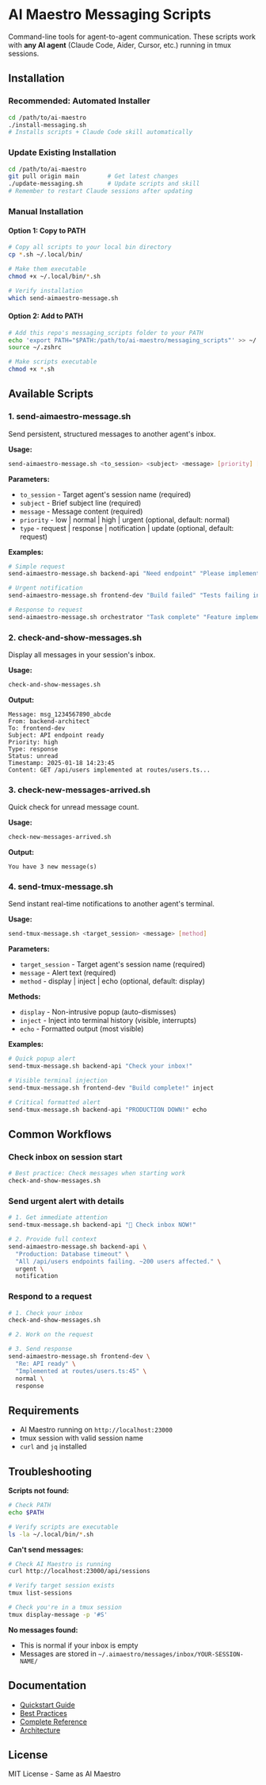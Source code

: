 # AI Maestro Messaging Scripts

Command-line tools for agent-to-agent communication. These scripts work with **any AI agent** (Claude Code, Aider, Cursor, etc.) running in tmux sessions.

## Installation

### Recommended: Automated Installer

```bash
cd /path/to/ai-maestro
./install-messaging.sh
# Installs scripts + Claude Code skill automatically
```

### Update Existing Installation

```bash
cd /path/to/ai-maestro
git pull origin main        # Get latest changes
./update-messaging.sh       # Update scripts and skill
# Remember to restart Claude sessions after updating
```

### Manual Installation

#### Option 1: Copy to PATH

```bash
# Copy all scripts to your local bin directory
cp *.sh ~/.local/bin/

# Make them executable
chmod +x ~/.local/bin/*.sh

# Verify installation
which send-aimaestro-message.sh
```

#### Option 2: Add to PATH

```bash
# Add this repo's messaging_scripts folder to your PATH
echo 'export PATH="$PATH:/path/to/ai-maestro/messaging_scripts"' >> ~/.zshrc
source ~/.zshrc

# Make scripts executable
chmod +x *.sh
```

## Available Scripts

### 1. send-aimaestro-message.sh

Send persistent, structured messages to another agent's inbox.

**Usage:**
```bash
send-aimaestro-message.sh <to_session> <subject> <message> [priority] [type]
```

**Parameters:**
- `to_session` - Target agent's session name (required)
- `subject` - Brief subject line (required)
- `message` - Message content (required)
- `priority` - low | normal | high | urgent (optional, default: normal)
- `type` - request | response | notification | update (optional, default: request)

**Examples:**
```bash
# Simple request
send-aimaestro-message.sh backend-api "Need endpoint" "Please implement GET /api/users"

# Urgent notification
send-aimaestro-message.sh frontend-dev "Build failed" "Tests failing in CI" urgent notification

# Response to request
send-aimaestro-message.sh orchestrator "Task complete" "Feature implemented at src/components/Dashboard.tsx" normal response
```

### 2. check-and-show-messages.sh

Display all messages in your session's inbox.

**Usage:**
```bash
check-and-show-messages.sh
```

**Output:**
```
Message: msg_1234567890_abcde
From: backend-architect
To: frontend-dev
Subject: API endpoint ready
Priority: high
Type: response
Status: unread
Timestamp: 2025-01-18 14:23:45
Content: GET /api/users implemented at routes/users.ts...
```

### 3. check-new-messages-arrived.sh

Quick check for unread message count.

**Usage:**
```bash
check-new-messages-arrived.sh
```

**Output:**
```
You have 3 new message(s)
```

### 4. send-tmux-message.sh

Send instant real-time notifications to another agent's terminal.

**Usage:**
```bash
send-tmux-message.sh <target_session> <message> [method]
```

**Parameters:**
- `target_session` - Target agent's session name (required)
- `message` - Alert text (required)
- `method` - display | inject | echo (optional, default: display)

**Methods:**
- `display` - Non-intrusive popup (auto-dismisses)
- `inject` - Inject into terminal history (visible, interrupts)
- `echo` - Formatted output (most visible)

**Examples:**
```bash
# Quick popup alert
send-tmux-message.sh backend-api "Check your inbox!"

# Visible terminal injection
send-tmux-message.sh frontend-dev "Build complete!" inject

# Critical formatted alert
send-tmux-message.sh backend-api "PRODUCTION DOWN!" echo
```

## Common Workflows

### Check inbox on session start
```bash
# Best practice: Check messages when starting work
check-and-show-messages.sh
```

### Send urgent alert with details
```bash
# 1. Get immediate attention
send-tmux-message.sh backend-api "🚨 Check inbox NOW!"

# 2. Provide full context
send-aimaestro-message.sh backend-api \
  "Production: Database timeout" \
  "All /api/users endpoints failing. ~200 users affected." \
  urgent \
  notification
```

### Respond to a request
```bash
# 1. Check your inbox
check-and-show-messages.sh

# 2. Work on the request

# 3. Send response
send-aimaestro-message.sh frontend-dev \
  "Re: API ready" \
  "Implemented at routes/users.ts:45" \
  normal \
  response
```

## Requirements

- AI Maestro running on `http://localhost:23000`
- tmux session with valid session name
- `curl` and `jq` installed

## Troubleshooting

**Scripts not found:**
```bash
# Check PATH
echo $PATH

# Verify scripts are executable
ls -la ~/.local/bin/*.sh
```

**Can't send messages:**
```bash
# Check AI Maestro is running
curl http://localhost:23000/api/sessions

# Verify target session exists
tmux list-sessions

# Check you're in a tmux session
tmux display-message -p '#S'
```

**No messages found:**
- This is normal if your inbox is empty
- Messages are stored in `~/.aimaestro/messages/inbox/YOUR-SESSION-NAME/`

## Documentation

- [Quickstart Guide](../docs/AGENT-COMMUNICATION-QUICKSTART.md)
- [Best Practices](../docs/AGENT-COMMUNICATION-GUIDELINES.md)
- [Complete Reference](../docs/AGENT-MESSAGING-GUIDE.md)
- [Architecture](../docs/AGENT-COMMUNICATION-ARCHITECTURE.md)

## License

MIT License - Same as AI Maestro
